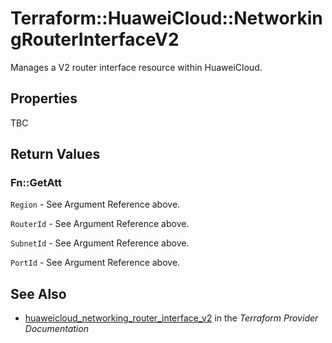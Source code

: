 # Terraform::HuaweiCloud::NetworkingRouterInterfaceV2

Manages a V2 router interface resource within HuaweiCloud.

## Properties

TBC

## Return Values

### Fn::GetAtt

`Region` - See Argument Reference above.

`RouterId` - See Argument Reference above.

`SubnetId` - See Argument Reference above.

`PortId` - See Argument Reference above.

## See Also

* [huaweicloud_networking_router_interface_v2](https://www.terraform.io/docs/providers/huaweicloud/r/networking_router_interface_v2.html) in the _Terraform Provider Documentation_